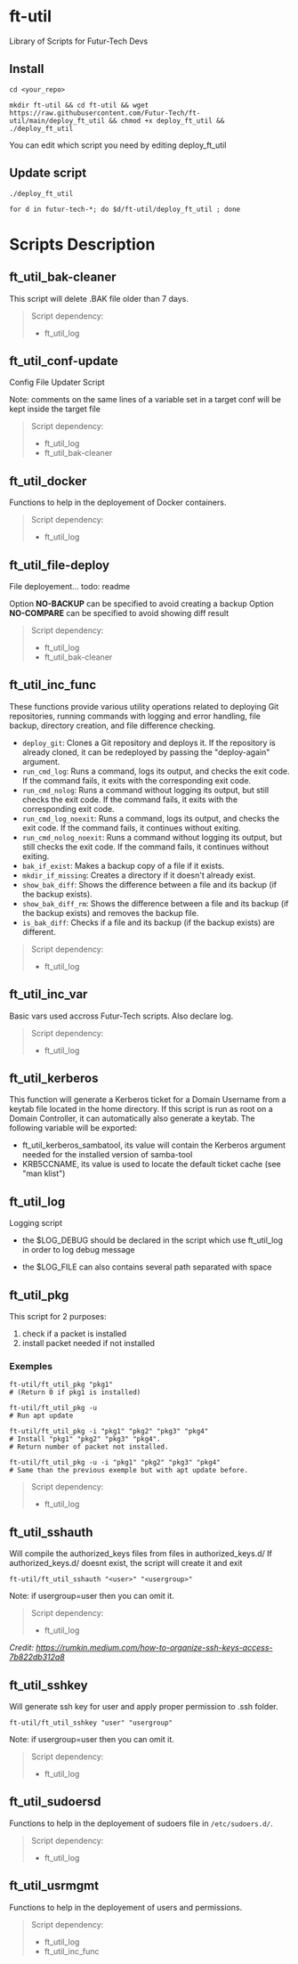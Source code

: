 # ft-util
Library of Scripts for Futur-Tech Devs

## Install

    cd <your_repo>

    mkdir ft-util && cd ft-util && wget https://raw.githubusercontent.com/Futur-Tech/ft-util/main/deploy_ft_util && chmod +x deploy_ft_util && ./deploy_ft_util

You can edit which script you need by editing deploy_ft_util

## Update script

    ./deploy_ft_util

    for d in futur-tech-*; do $d/ft-util/deploy_ft_util ; done

# Scripts Description
## ft_util_bak-cleaner

This script will delete .BAK file older than 7 days.

> Script dependency:
> - ft_util_log

## ft_util_conf-update

Config File Updater Script

Note: comments on the same lines of a variable set in a target conf will be kept inside the target file

> Script dependency:
> - ft_util_log
> - ft_util_bak-cleaner

## ft_util_docker

Functions to help in the deployement of Docker containers.

> Script dependency:
> - ft_util_log

## ft_util_file-deploy

File deployement... todo: readme

Option **NO-BACKUP** can be specified to avoid creating a backup
Option **NO-COMPARE** can be specified to avoid showing diff result

> Script dependency:
> - ft_util_log
> - ft_util_bak-cleaner

## ft_util_inc_func

These functions provide various utility operations related to deploying Git repositories, running commands with logging and error handling, file backup, directory creation, and file difference checking.

- `deploy_git`: Clones a Git repository and deploys it. If the repository is already cloned, it can be redeployed by passing the "deploy-again" argument.
- `run_cmd_log`: Runs a command, logs its output, and checks the exit code. If the command fails, it exits with the corresponding exit code.
- `run_cmd_nolog`: Runs a command without logging its output, but still checks the exit code. If the command fails, it exits with the corresponding exit code.
- `run_cmd_log_noexit`: Runs a command, logs its output, and checks the exit code. If the command fails, it continues without exiting.
- `run_cmd_nolog_noexit`: Runs a command without logging its output, but still checks the exit code. If the command fails, it continues without exiting.
- `bak_if_exist`: Makes a backup copy of a file if it exists.
- `mkdir_if_missing`: Creates a directory if it doesn't already exist.
- `show_bak_diff`: Shows the difference between a file and its backup (if the backup exists).
- `show_bak_diff_rm`: Shows the difference between a file and its backup (if the backup exists) and removes the backup file.
- `is_bak_diff`: Checks if a file and its backup (if the backup exists) are different.

> Script dependency:
> - ft_util_log

## ft_util_inc_var

Basic vars used accross Futur-Tech scripts. Also declare log.

> Script dependency:
> - ft_util_log

## ft_util_kerberos

This function will generate a Kerberos ticket for a Domain Username from a keytab file located in the home directory.
If this script is run as root on a Domain Controller, it can automatically also generate a keytab.
The following variable will be exported:
- ft_util_kerberos_sambatool, its value will contain the Kerberos argument needed for the installed version of samba-tool
- KRB5CCNAME, its value is used to locate the default ticket cache (see "man klist")

## ft_util_log

Logging script

- the $LOG_DEBUG should be declared in the script which use ft_util_log in order to log debug message

- the $LOG_FILE can also contains several path separated with space

## ft_util_pkg

This script for 2 purposes:

1. check if a packet is installed
1. install packet needed if not installed

### Exemples
    ft-util/ft_util_pkg "pkg1"
    # (Return 0 if pkg1 is installed)

    ft-util/ft_util_pkg -u
    # Run apt update

    ft-util/ft_util_pkg -i "pkg1" "pkg2" "pkg3" "pkg4"
    # Install "pkg1" "pkg2" "pkg3" "pkg4".
    # Return number of packet not installed.

    ft-util/ft_util_pkg -u -i "pkg1" "pkg2" "pkg3" "pkg4"
    # Same than the previous exemple but with apt update before.

> Script dependency:
> - ft_util_log


## ft_util_sshauth

Will compile the authorized_keys files from files in authorized_keys.d/
If authorized_keys.d/ doesnt exist, the script will create it and exit

    ft-util/ft_util_sshauth "<user>" "<usergroup>"

Note: if usergroup=user then you can omit it.

> Script dependency:
> - ft_util_log

*Credit: https://rumkin.medium.com/how-to-organize-ssh-keys-access-7b822db312a8*

## ft_util_sshkey

Will generate ssh key for user and apply proper permission to .ssh folder.

    ft-util/ft_util_sshkey "user" "usergroup"

Note: if usergroup=user then you can omit it.

> Script dependency:
> - ft_util_log

## ft_util_sudoersd

Functions to help in the deployement of sudoers file in `/etc/sudoers.d/`.

> Script dependency:
> - ft_util_log

## ft_util_usrmgmt
Functions to help in the deployement of users and permissions.

> Script dependency:
> - ft_util_log
> - ft_util_inc_func
